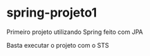 # spring-projeto1
Primeiro projeto utilizando Spring feito com JPA

Basta executar o projeto com o STS
